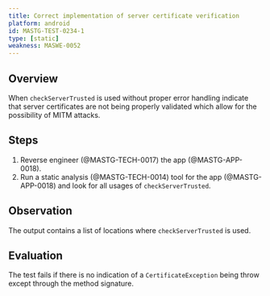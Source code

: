 ```yaml
---
title: Correct implementation of server certificate verification
platform: android
id: MASTG-TEST-0234-1
type: [static]
weakness: MASWE-0052
---
```


## Overview

When `checkServerTrusted` is used without proper error handling indicate that server certificates are not being properly validated which allow for the possibility of MITM attacks.

## Steps

1. Reverse engineer (@MASTG-TECH-0017) the app (@MASTG-APP-0018).
2. Run a static analysis (@MASTG-TECH-0014) tool for the app (@MASTG-APP-0018) and look for all usages of `checkServerTrusted`.

## Observation

The output contains a list of locations where `checkServerTrusted` is used.

## Evaluation

The test fails if there is no indication of a `CertificateException` being throw except through the method signature.